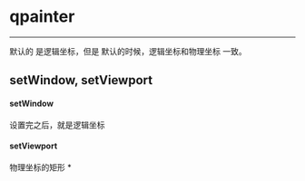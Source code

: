 # qpainter
---
默认的 是逻辑坐标，但是 默认的时候，逻辑坐标和物理坐标 一致。
## setWindow, setViewport
#### setWindow
设置完之后，就是逻辑坐标

#### setViewport
物理坐标的矩形
*
